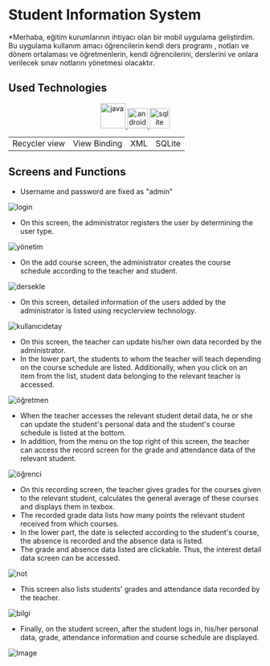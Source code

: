 # Student Information System
*Merhaba, eğitim kurumlarının ihtiyacı olan bir mobil uygulama geliştirdim. Bu uygulama kullanım amacı öğrencilerin kendi ders programı , notları ve dönem ortalaması ve öğretmenlerin, kendi öğrencilerini, derslerini ve onlara verilecek sınav notlarını yönetmesi olacaktır.
## Used Technologies

<p align="center">
  <a href="https://www.java.com/tr/" target="_blank" rel="noreferrer">
    <img src="https://www.vectorlogo.zone/logos/java/java-vertical.svg" alt="java" height="50" widht="50"/>
  </a>
  <a href="https://developer.android.com/" target="_blank" rel="noreferrer">
    <img src="https://www.vectorlogo.zone/logos/android/android-official.svg" alt="android" height="40" widht="40"/>
  </a>
  <a href="https://www.sqlite.org/index.html" target="_blank" rel="noreferrer">
    <img src="https://www.vectorlogo.zone/logos/sqlite/sqlite-ar21.svg" alt="sqlite" height="40" widht="40"/>
  </a>
</p>

<table align="center" style="margin: 0px auto; text-align:center;">

<tr>
  <td>Recycler view</td>
  <td>View Binding</td>
  <td>XML</td>
  <td>SQLite</td>
</tr>
</table>

## Screens and Functions
* Username and password are fixed as "admin"

![login](https://github.com/berat0159/Student-Information-System/assets/101979200/4a342242-82e7-4d56-bd02-b036d7c424a6)

* On this screen, the administrator registers the user by determining the user type.

![yönetim](https://github.com/berat0159/Student-Information-System/assets/101979200/d49d00d1-dbfd-41a4-b117-fa47522dc708)

* On the add course screen, the administrator creates the course schedule according to the teacher and student.

![dersekle](https://github.com/berat0159/Student-Information-System/assets/101979200/d2516293-8e26-4b8d-9cc9-f6defc863928)

* On this screen, detailed information of the users added by the administrator is listed using recyclerview technology.

![kullanıcıdetay](https://github.com/berat0159/Student-Information-System/assets/101979200/8dfd32b3-d95b-45f8-badc-5e3fc7e44add)

* On this screen, the teacher can update his/her own data recorded by the administrator.
* In the lower part, the students to whom the teacher will teach depending on the course schedule are listed. Additionally, when you click on an item from the list, student data belonging to the relevant teacher is accessed.

![öğretmen](https://github.com/berat0159/Student-Information-System/assets/101979200/a69c3eb9-98fd-4c06-9196-9be3f94f290d)

* When the teacher accesses the relevant student detail data, he or she can update the student's personal data and the student's course schedule is listed at the bottom.
* In addition, from the menu on the top right of this screen, the teacher can access the record screen for the grade and attendance data of the relevant student.

![öğrenci](https://github.com/berat0159/Student-Information-System/assets/101979200/2b575d50-7218-4aef-a0fd-5c8fe8f9482a)

* On this recording screen, the teacher gives grades for the courses given to the relevant student, calculates the general average of these courses and displays them in texbox.
* The recorded grade data lists how many points the relevant student received from which courses.
* In the lower part, the date is selected according to the student's course, the absence is recorded and the absence data is listed.
* The grade and absence data listed are clickable. Thus, the interest detail data screen can be accessed.

![not](https://github.com/berat0159/Student-Information-System/assets/101979200/d7c6141a-b8ea-4650-b799-c0ea81f1be51)

* This screen also lists students' grades and attendance data recorded by the teacher.

![bilgi](https://github.com/berat0159/Student-Information-System/assets/101979200/7ce84550-5f2a-43df-b528-8c8bc1e26d4f)

* Finally, on the student screen, after the student logs in, his/her personal data, grade, attendance information and course schedule are displayed.

![Image](https://github.com/berat0159/Student-Information-System/assets/101979200/8b8beab6-20cf-43de-9409-ef4fdee4698b)


